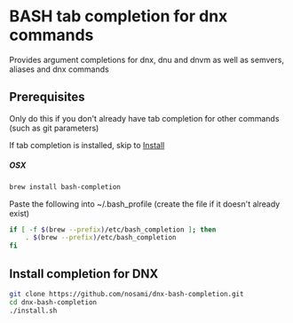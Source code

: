 # BASH tab completion for dnx commands

Provides argument completions for dnx, dnu and dnvm as well as semvers, aliases and dnx commands

## Prerequisites

Only do this if you don't already have tab completion for other commands (such as git parameters)

If tab completion is installed, skip to [Install](#install-completion-for-dnx)

##### OSX
```bash
brew install bash-completion
```
Paste the following into ~/.bash_profile (create the file if it doesn't already exist)
```bash
if [ -f $(brew --prefix)/etc/bash_completion ]; then
    . $(brew --prefix)/etc/bash_completion
fi
```

## Install completion for DNX
```bash
git clone https://github.com/nosami/dnx-bash-completion.git
cd dnx-bash-completion
./install.sh
```
